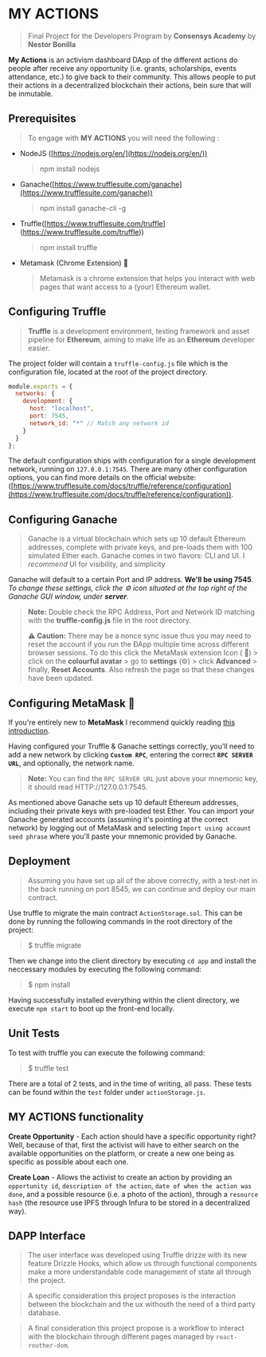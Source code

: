# MY ACTIONS 
> Final Project for the Developers Program by **Consensys Academy**
> by **Nestor Bonilla**

**My Actions** is an activism dashboard DApp of the different actions do people after receive any opportunity (i.e. grants, scholarships, events attendance, etc.) to give back to their community. This allows people to put their actions in a decentralized blockchain their actions, bein sure that will be inmutable.


## Prerequisites 
> To engage with **MY ACTIONS** you will need the following :

* NodeJS ([https://nodejs.org/en/](https://nodejs.org/en/))
	> npm install nodejs
* Ganache([https://www.trufflesuite.com/ganache](https://www.trufflesuite.com/ganache))
	>npm install ganache-cli -g
* Truffle([https://www.trufflesuite.com/truffle] (https://www.trufflesuite.com/truffle))
	> npm install truffle
* Metamask (Chrome Extension) 🦊
	> Metamask is a chrome extension that helps you interact with web pages that want access to a (your) Ethereum wallet.

## Configuring Truffle
> **Truffle** is a development environment, testing framework and asset pipeline for **Ethereum**, aiming to make life as an **Ethereum** developer easier.

The project folder will contain a `truffle-config.js` file which is the configuration file, located at the root of the project directory. 
```javascript
module.exports = {
  networks: {
    development: {
      host: "localhost",
      port: 7545,
      network_id: "*" // Match any network id
    }
  }
};
```
The default configuration ships with configuration for a single development network, running on  `127.0.0.1:7545`. There are many other configuration options, you can find more details on the official website:([https://www.trufflesuite.com/docs/truffle/reference/configuration](https://www.trufflesuite.com/docs/truffle/reference/configuration)).


## Configuring Ganache 

>Ganache is a virtual blockchain which sets up 10 default Ethereum addresses, complete with private keys, and pre-loads them with 100 simulated Ether each. Ganache comes in two flavors: CLI and UI. I *recommend* UI for visibility, and simplicity 

Ganache will default to a certain Port and IP address.  **We'll be using 7545**. *To change these settings, *click* the ⚙️ icon situated at the top right of the Ganache GUI window, under **server**.* 

>**Note:** Double check the RPC Address, Port and Network ID matching with the **truffle-config.js** file in the root directory. 
>
>**⚠️ Caution:** There may be a nonce sync issue thus you may need to reset the account if you run the ÐApp multiple time across different browser sessions. To do this click the MetaMask extension Icon ( 🦊) > click on the **colourful avatar** >  go to **settings** (⚙️) > click **Advanced** > finally, **Reset Accounts**. Also refresh the page so that these changes have been updated.
>

## Configuring MetaMask 🦊

If you're entirely new to **MetaMask** I recommend quickly reading [this introduction](https://bitfalls.com/2018/02/16/metamask-send-receive-ether/).

Having configured your Truffle & Ganache settings correctly, you'll need to add a new network by clicking **`Custom RPC`**, entering the correct **`RPC SERVER URL`**, and optionally, the network name.

> **Note:** You can find the `RPC SERVER URL` just above your mnemonic key, it should read HTTP://127.0.0.1:7545.

 As mentioned above Ganache sets up 10 default Ethereum addresses, including their private keys with pre-loaded test Ether. You can import your Ganache generated accounts (assuming it's pointing at the correct network) by logging out of MetaMask and selecting `Import using account seed phrase` where you'll paste your mnemonic provided by Ganache. 
 
## Deployment
>  Assuming you have set up all of the above correctly, with a test-net in the back running on port 8545, we can continue and deploy our main contract.
>  
Use truffle to migrate the main contract `ActionStorage.sol`. This can be done by running the following commands in the root directory of the project:

> $ truffle migrate

Then we change into the client directory by executing `cd app` and install the neccessary modules by executing the following command:
> $ npm install
>
Having successfully installed everything within the client directory, we execute `npm start` to boot up the front-end locally.

##  Unit Tests
To test with truffle you can execute the following command:
> $ truffle test

There are a total of 2 tests, and in the time of writing, all pass. These tests can be found within the `test` folder under `actionStorage.js`.
## MY ACTIONS functionality

 **Create Opportunity** - Each action should have a specific opportunity right? Well, because of that, first the activist will have to either search on the available opportunities on the platform, or create a new one being as specific as possible about each one. 
 
**Create Loan** - Allows the activist to create an action by providing an `opportunity id`, `description of the action`, `date of when the action was done`, and a possible resource (i.e. a photo of the action), through a `resource hash` (the resource use IPFS through Infura to be stored in a decentralized way).

## DAPP Interface

> The user interface was developed using Truffle drizze with its new feature Drizzle Hooks, which allow us through functional components make a more understandable code management of state all through the project.

> A specific consideration this project proposes is the interaction between the blockchain and the ux withouth the need of a third party database.

> A final consideration this project propose is a workflow to interact with the blockchain through different pages managed by `react-routher-dom`.